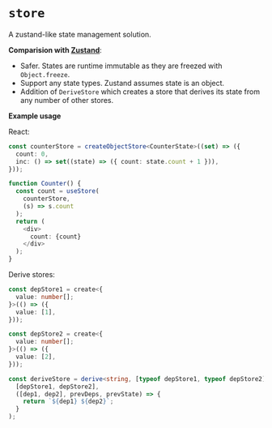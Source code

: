 # `store`

A zustand-like state management solution.

**Comparision with [Zustand](https://github.com/pmndrs/zustand)**:
- Safer. States are runtime immutable as they are freezed with `Object.freeze`.
- Support any state types. Zustand assumes state is an object.
- Addition of `DeriveStore` which creates a store that derives its state from any number of other stores.

**Example usage**

React:

```typescript
const counterStore = createObjectStore<CounterState>((set) => ({
  count: 0,
  inc: () => set((state) => ({ count: state.count + 1 })),
}));

function Counter() {
  const count = useStore(
    counterStore,
    (s) => s.count
  );
  return (
    <div>
      count: {count}
    </div>
  );
}
```

Derive stores:

```typescript
const depStore1 = create<{
  value: number[];
}>(() => ({
  value: [1],
}));

const depStore2 = create<{
  value: number[];
}>(() => ({
  value: [2],
}));

const deriveStore = derive<string, [typeof depStore1, typeof depStore2]>(
  [depStore1, depStore2],
  ([dep1, dep2], prevDeps, prevState) => {
    return `${dep1} ${dep2}`;
  }
);
```